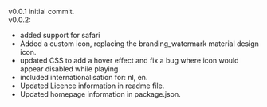 v0.0.1 initial commit. <br/>
v0.0.2: 
<ul>
  <li>added support for safari</li>
  <li>Added a custom icon, replacing the branding_watermark material design icon.</li>
  <li>updated CSS to add a hover effect and fix a bug where icon would appear disabled while playing</li>
  <li>included internationalisation for: nl, en.</li>
  <li>Updated Licence information in readme file.</li>
  <li>Updated homepage information in package.json.</li>
</ul>

